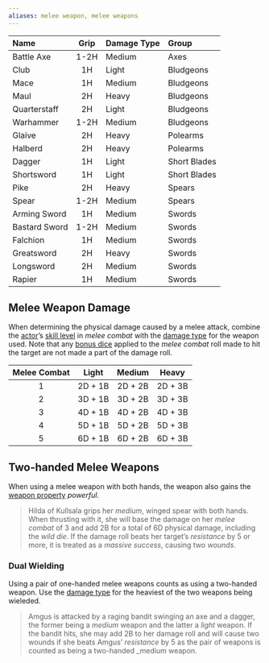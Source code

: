 ```yaml
---
aliases: melee weapon, melee weapons
---
```

   
| Name          | Grip | Damage Type | Group        |   
|:------------- |:----:|:----------- |:------------ |   
| Battle Axe    | 1-2H | Medium      | Axes         |   
| Club          |  1H  | Light       | Bludgeons    |   
| Mace          |  1H  | Medium      | Bludgeons    |   
| Maul          |  2H  | Heavy       | Bludgeons    |   
| Quarterstaff  |  2H  | Light       | Bludgeons    |   
| Warhammer     | 1-2H | Medium      | Bludgeons    |   
| Glaive        |  2H  | Heavy       | Polearms     |   
| Halberd       |  2H  | Heavy       | Polearms     |   
| Dagger        |  1H  | Light       | Short Blades |   
| Shortsword    |  1H  | Light       | Short Blades |   
| Pike          |  2H  | Heavy       | Spears       |   
| Spear         | 1-2H | Medium      | Spears       |   
| Arming Sword  |  1H  | Medium      | Swords       |   
| Bastard Sword | 1-2H | Medium      | Swords       |   
| Falchion      |  1H  | Medium      | Swords       |   
| Greatsword    |  2H  | Heavy       | Swords       |   
| Longsword     |  2H  | Medium      | Swords       |   
| Rapier        |  1H  | Medium      | Swords       |   
   
   
## Melee Weapon Damage   
When determining the physical damage caused by a melee attack, combine the [actor](../Rolling%20Dice/Actors.md)’s [skill level](../Skills/Skill%20Level.md) in _melee combat_ with the [damage type](../Arms%20%26%20Armour/Arms.md) for the weapon used. Note that any [bonus dice](../Rolling%20Dice/Bonus%20Dice.md) applied to the _melee combat_ roll made to hit the target are not made a part of the damage roll.   
   
| Melee Combat |  Light  | Medium  |  Heavy  |   
|:------------:|:-------:|:-------:|:-------:|   
|      1       | 2D + 1B | 2D + 2B | 2D + 3B |   
|      2       | 3D + 1B | 3D + 2B | 3D + 3B |   
|      3       | 4D + 1B | 4D + 2B | 4D + 3B |   
|      4       | 5D + 1B | 5D + 2B | 5D + 3B |   
|      5       | 6D + 1B | 6D + 2B | 6D + 3B |   
   
## Two-handed Melee Weapons   
When using a melee weapon with both hands, the weapon also gains the [weapon property](../Arms%20%26%20Armour/Arms.md) _powerful_.   
   
> Hilda of Kullsala grips her _medium_, winged spear with both hands. When thrusting with it, she will base the damage on her _melee combat_ of 3 and add 2B for a total of 6D physical damage, including the _wild die_. If the damage roll beats her target’s _resistance_ by 5 or more, it is treated as a _massive success_, causing two _wounds_.   
   
### Dual Wielding   
Using a pair of one-handed melee weapons counts as using a two-handed weapon. Use the [damage type](../Arms%20%26%20Armour/Arms.md) for the heaviest of the two weapons being wieleded.     
   
> Amgus is attacked by a raging bandit swinging an axe and a dagger, the former being a _medium_ weapon and the latter a _light_ weapon. If the bandit hits, she may add 2B to her damage roll and will cause two wounds if she beats Amgus’ _resistance_ by 5 as the pair of weapons is counted as being a two-handed _medium weapon.